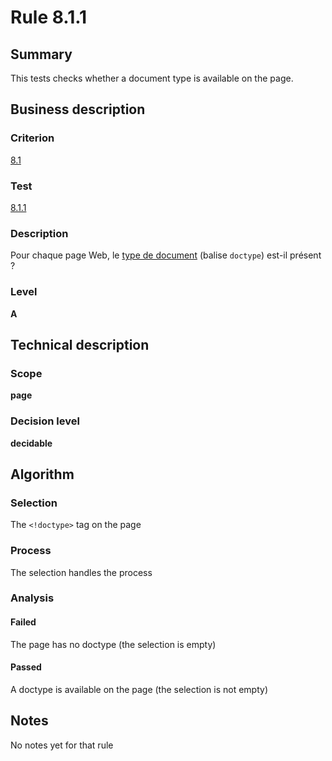 # Rule 8.1.1
## Summary

This tests checks whether a document type is available on the page.

## Business description

### Criterion

[8.1](http://references.modernisation.gouv.fr/sites/default/files/RGAA3_RC2-1/referentiel_technique.htm#crit-8-1)

### Test

[8.1.1](http://references.modernisation.gouv.fr/sites/default/files/RGAA3_RC2-1/referentiel_technique.htm#test-8-1-1)

### Description

Pour chaque page Web, le <a href="http://references.modernisation.gouv.fr/sites/default/files/RGAA3_RC2-1/glossaire.htm#mDTD">type de document</a> (balise `doctype`) est-il pr&eacute;sent ?

### Level

**A**

## Technical description

### Scope

**page**

### Decision level

**decidable**

## Algorithm

### Selection

The `<!doctype>` tag on the page

### Process

The selection handles the process

### Analysis

#### Failed

The page has no doctype (the selection is empty)

#### Passed

A doctype is available on the page (the selection is not empty)

## Notes

No notes yet for that rule
